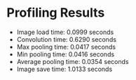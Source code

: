# Profiling Results

- Image load time: 0.0999 seconds
- Convolution time: 0.6290 seconds
- Max pooling time: 0.0417 seconds
- Min pooling time: 0.0416 seconds
- Average pooling time: 0.0354 seconds
- Image save time: 1.0133 seconds
